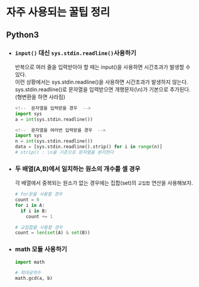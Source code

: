 # 자주 사용되는 꿀팁 정리
## Python3
* ### `input()` 대신 `sys.stdin.readline()`사용하기
  반복으로 여러 줄을 입력받아야 할 때는 input()을 사용하면 시간초과가 발생할 수 있다.<br/>
  이런 상황에서는 sys.stdin.readline()을 사용하면 시간초과가 발생하지 않는다.<br/>
  sys.stdin.readline()로 문자열을 입력받으면 개행문자(\n)가 기본으로 추가된다.(형변환을 하면 사라짐)<br/>
  
  ```python
  <!--  문자열을 입력받을 경우  -->
  import sys
  a = int(sys.stdin.readline())
  
  <!--  문자열을 여러번 입력받을 경우  -->
  import sys
  n = int(sys.stdin.readline())
  data = [sys.stdin.readline().strip() for i in range(n)]
  # strip() : \n을 기준으로 문자열을 분리한다
  ```

* ### 두 배열(A,B)에서 일치하는 원소의 개수를 셀 경우
  각 배열에서 중복되는 원소가 없는 경우에는 집합(set)의 `교집합` 연산을 사용해보자.<br/>
  ```python
  # for문을 사용할 경우
  count = 0
  for i in A:
    if i in B:
      count += 1
  
  # 교집합을 사용할 경우
  count = len(set(A) & set(B))
  ```
* ### math 모듈 사용하기
  ```python
  import math 
  
  # 최대공약수
  math.gcd(a, b)
  ```

